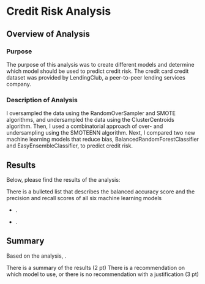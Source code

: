 # Credit Risk Analysis

## Overview of Analysis

### Purpose
The purpose of this analysis was to create different models and determine which model should be used to predict credit risk. The credit card credit dataset was provided by LendingClub, a peer-to-peer lending services company. 

### Description of Analysis
I oversampled the data using the RandomOverSampler and SMOTE algorithms, and undersampled the data using the ClusterCentroids algorithm. Then, I used a combinatorial approach of over- and undersampling using the SMOTEENN algorithm. Next, I compared two new machine learning models that reduce bias, BalancedRandomForestClassifier and EasyEnsembleClassifier, to predict credit risk.


## Results
Below, please find the results of the analysis:

There is a bulleted list that describes the balanced accuracy score and the precision and recall scores of all six machine learning models 

- .

- . 


## Summary
Based on the analysis, .

There is a summary of the results (2 pt)
There is a recommendation on which model to use, or there is no recommendation with a justification (3 pt)
